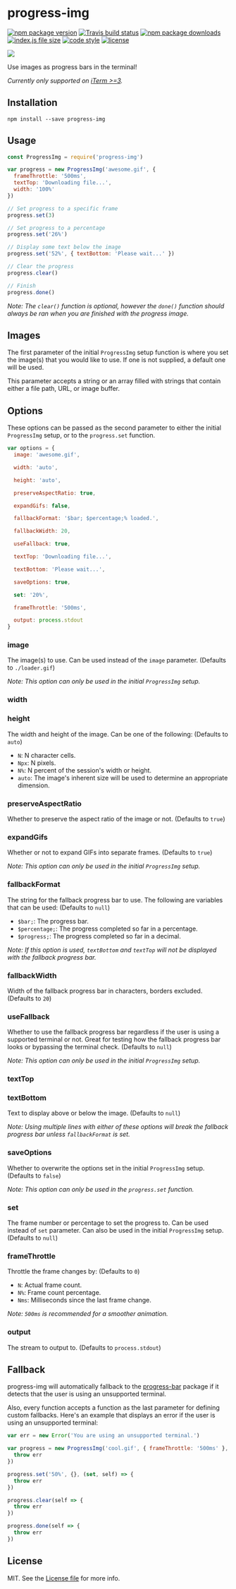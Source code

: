 # progress-img
[![npm package version](https://img.shields.io/npm/v/progress-img.svg?style=flat-square)](https://www.npmjs.com/package/progress-img) [![Travis build status](https://img.shields.io/travis/kodie/progress-img.svg?style=flat-square)](https://travis-ci.org/kodie/progress-img) [![npm package downloads](https://img.shields.io/npm/dt/progress-img.svg?style=flat-square)](https://www.npmjs.com/package/progress-img) [![index.js file size](https://img.shields.io/github/size/kodie/progress-img/index.js.svg?style=flat-square)](index.js) [![code style](https://img.shields.io/badge/code_style-standard-yellow.svg?style=flat-square)](https://github.com/standard/standard) [![license](https://img.shields.io/github/license/kodie/progress-img.svg?style=flat-square)](LICENSE.md)

![](https://raw.githubusercontent.com/kodie/progress-img/master/media/preview.gif?raw=true)

Use images as progress bars in the terminal!

*Currently only supported on [iTerm >=3](https://www.iterm2.com/downloads.html).*

## Installation
```shell
npm install --save progress-img
```

## Usage
```javascript
const ProgressImg = require('progress-img')

var progress = new ProgressImg('awesome.gif', {
  frameThrottle: '500ms',
  textTop: 'Downloading file...',
  width: '100%'
})

// Set progress to a specific frame
progress.set(3)

// Set progress to a percentage
progress.set('26%')

// Display some text below the image
progress.set('52%', { textBottom: 'Please wait...' })

// Clear the progress
progress.clear()

// Finish
progress.done()
```

*Note: The `clear()` function is optional, however the `done()` function should always be ran when you are finished with the progress image.*

## Images
The first parameter of the initial `ProgressImg` setup function is where you set the image(s) that you would like to use. If one is not supplied, a default one will be used.

This parameter accepts a string or an array filled with strings that contain either a file path, URL, or image buffer.

## Options
These options can be passed as the second parameter to either the initial `ProgressImg` setup, or to the `progress.set` function.

```javascript
var options = {
  image: 'awesome.gif',

  width: 'auto',

  height: 'auto',

  preserveAspectRatio: true,

  expandGifs: false,

  fallbackFormat: '$bar; $percentage;% loaded.',

  fallbackWidth: 20,

  useFallback: true,

  textTop: 'Downloading file...',

  textBottom: 'Please wait...',

  saveOptions: true,

  set: '20%',

  frameThrottle: '500ms',

  output: process.stdout
}
```

### image
The image(s) to use. Can be used instead of the `image` parameter. (Defaults to `./loader.gif`)

*Note: This option can only be used in the initial `ProgressImg` setup.*

### width
### height
The width and height of the image. Can be one of the following: (Defaults to `auto`)

* `N`: N character cells.
* `Npx`: N pixels.
* `N%`: N percent of the session's width or height.
* `auto`: The image's inherent size will be used to determine an appropriate dimension.

### preserveAspectRatio
Whether to preserve the aspect ratio of the image or not. (Defaults to `true`)

### expandGifs
Whether or not to expand GIFs into separate frames. (Defaults to `true`)

*Note: This option can only be used in the initial `ProgressImg` setup.*

### fallbackFormat
The string for the fallback progress bar to use. The following are variables that can be used: (Defaults to `null`)

* `$bar;`: The progress bar.
* `$percentage;`: The progress completed so far in a percentage.
* `$progress;`: The progress completed so far in a decimal.

*Note: If this option is used, `textBottom` and `textTop` will not be displayed with the fallback progress bar.*

### fallbackWidth
Width of the fallback progress bar in characters, borders excluded. (Defaults to `20`)

### useFallback
Whether to use the fallback progress bar regardless if the user is using a supported terminal or not. Great for testing how the fallback progress bar looks or bypassing the terminal check. (Defaults to `null`)

*Note: This option can only be used in the initial `ProgressImg` setup.*

### textTop
### textBottom
Text to display above or below the image. (Defaults to `null`)

*Note: Using multiple lines with either of these options will break the fallback progress bar unless `fallbackFormat` is set.*

### saveOptions
Whether to overwrite the options set in the initial `ProgressImg` setup. (Defaults to `false`)

*Note: This option can only be used in the `progress.set` function.*

### set
The frame number or percentage to set the progress to. Can be used instead of `set` parameter. Can also be used in the initial `ProgressImg` setup. (Defaults to `null`)

### frameThrottle
Throttle the frame changes by: (Defaults to `0`)

* `N`: Actual frame count.
* `N%`: Frame count percentage.
* `Nms`: Milliseconds since the last frame change.

*Note: `500ms` is recommended for a smoother animation.*

### output
The stream to output to. (Defaults to `process.stdout`)

## Fallback
progress-img will automatically fallback to the [progress-bar](https://www.npmjs.com/package/progress-bar) package if it detects that the user is using an unsupported terminal.

Also, every function accepts a function as the last parameter for defining custom fallbacks. Here's an example that displays an error if the user is using an unsupported terminal:

```javascript
var err = new Error('You are using an unsupported terminal.')

var progress = new ProgressImg('cool.gif', { frameThrottle: '500ms' }, self => {
  throw err
})

progress.set('50%', {}, (set, self) => {
  throw err
})

progress.clear(self => {
  throw err
})

progress.done(self => {
  throw err
})
```

## License
MIT. See the [License file](LICENSE.md) for more info.
